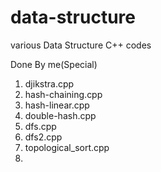 data-structure
==============

various Data Structure C++ codes

Done By me(Special)

1. djikstra.cpp
2. hash-chaining.cpp
3. hash-linear.cpp
4. double-hash.cpp
5. dfs.cpp
6. dfs2.cpp
7. topological_sort.cpp
8. 
